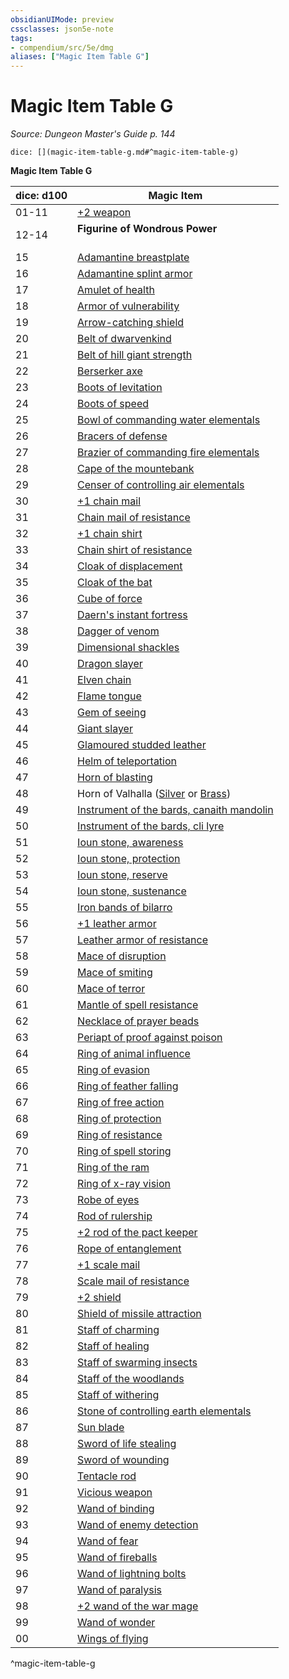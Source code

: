 ```yaml
---
obsidianUIMode: preview
cssclasses: json5e-note
tags:
- compendium/src/5e/dmg
aliases: ["Magic Item Table G"]
---
```

# Magic Item Table G
*Source: Dungeon Master's Guide p. 144* 

`dice: [](magic-item-table-g.md#^magic-item-table-g)`

**Magic Item Table G**

| dice: d100 | Magic Item |
|------------|------------|
| 01-11 | [+2 weapon](compendium/items/2-weapon.md) |
| 12-14 | **Figurine of Wondrous Power**<br /><br />| dice: d8 | Magic Item |<br />|----------|------------|<br />| 01 | [Figurine of wondrous power, bronze griffon](compendium/items/figurine-of-wondrous-power-bronze-griffon.md) |<br />| 02 | [Figurine of wondrous power, ebony fly](compendium/items/figurine-of-wondrous-power-ebony-fly.md) |<br />| 03 | [Figurine of wondrous power, golden lions](compendium/items/figurine-of-wondrous-power-golden-lions.md) |<br />| 04 | [Figurine of wondrous power, ivory goats](compendium/items/figurine-of-wondrous-power-ivory-goats.md) |<br />| 05 | [Figurine of wondrous power, marble elephant](compendium/items/figurine-of-wondrous-power-marble-elephant.md) |<br />| 06-07 | [Figurine of wondrous power, onyx dog](compendium/items/figurine-of-wondrous-power-onyx-dog.md) |<br />| 08 | [Figurine of wondrous power, serpentine owl](compendium/items/figurine-of-wondrous-power-serpentine-owl.md) |<br />^figurine-of-wondrous-power |
| 15 | [Adamantine breastplate](compendium/items/adamantine-armor.md) |
| 16 | [Adamantine splint armor](compendium/items/adamantine-armor.md) |
| 17 | [Amulet of health](compendium/items/amulet-of-health.md) |
| 18 | [Armor of vulnerability](compendium/items/armor-of-vulnerability.md) |
| 19 | [Arrow-catching shield](compendium/items/arrow-catching-shield.md) |
| 20 | [Belt of dwarvenkind](compendium/items/belt-of-dwarvenkind.md) |
| 21 | [Belt of hill giant strength](compendium/items/belt-of-hill-giant-strength.md) |
| 22 | [Berserker axe](compendium/items/berserker-axe.md) |
| 23 | [Boots of levitation](compendium/items/boots-of-levitation.md) |
| 24 | [Boots of speed](compendium/items/boots-of-speed.md) |
| 25 | [Bowl of commanding water elementals](compendium/items/bowl-of-commanding-water-elementals.md) |
| 26 | [Bracers of defense](compendium/items/bracers-of-defense.md) |
| 27 | [Brazier of commanding fire elementals](compendium/items/brazier-of-commanding-fire-elementals.md) |
| 28 | [Cape of the mountebank](compendium/items/cape-of-the-mountebank.md) |
| 29 | [Censer of controlling air elementals](compendium/items/censer-of-controlling-air-elementals.md) |
| 30 | [+1 chain mail](compendium/items/1-armor.md) |
| 31 | [Chain mail of resistance](compendium/items/armor-of-resistance.md) |
| 32 | [+1 chain shirt](compendium/items/1-armor.md) |
| 33 | [Chain shirt of resistance](compendium/items/armor-of-resistance.md) |
| 34 | [Cloak of displacement](compendium/items/cloak-of-displacement.md) |
| 35 | [Cloak of the bat](compendium/items/cloak-of-the-bat.md) |
| 36 | [Cube of force](compendium/items/cube-of-force.md) |
| 37 | [Daern's instant fortress](compendium/items/daerns-instant-fortress.md) |
| 38 | [Dagger of venom](compendium/items/dagger-of-venom.md) |
| 39 | [Dimensional shackles](compendium/items/dimensional-shackles.md) |
| 40 | [Dragon slayer](compendium/items/dragon-slayer.md) |
| 41 | [Elven chain](compendium/items/elven-chain.md) |
| 42 | [Flame tongue](compendium/items/flame-tongue.md) |
| 43 | [Gem of seeing](compendium/items/gem-of-seeing.md) |
| 44 | [Giant slayer](compendium/items/giant-slayer.md) |
| 45 | [Glamoured studded leather](compendium/items/glamoured-studded-leather.md) |
| 46 | [Helm of teleportation](compendium/items/helm-of-teleportation.md) |
| 47 | [Horn of blasting](compendium/items/horn-of-blasting.md) |
| 48 | Horn of Valhalla ([Silver](compendium/items/horn-of-valhalla-silver.md) or [Brass](compendium/items/horn-of-valhalla-brass.md)) |
| 49 | [Instrument of the bards, canaith mandolin](compendium/items/instrument-of-the-bards-canaith-mandolin.md) |
| 50 | [Instrument of the bards, cli lyre](compendium/items/instrument-of-the-bards-cli-lyre.md) |
| 51 | [Ioun stone, awareness](compendium/items/ioun-stone-awareness.md) |
| 52 | [Ioun stone, protection](compendium/items/ioun-stone-protection.md) |
| 53 | [Ioun stone, reserve](compendium/items/ioun-stone-reserve.md) |
| 54 | [Ioun stone, sustenance](compendium/items/ioun-stone-sustenance.md) |
| 55 | [Iron bands of bilarro](compendium/items/iron-bands-of-bilarro.md) |
| 56 | [+1 leather armor](compendium/items/1-armor.md) |
| 57 | [Leather armor of resistance](compendium/items/armor-of-resistance.md) |
| 58 | [Mace of disruption](compendium/items/mace-of-disruption.md) |
| 59 | [Mace of smiting](compendium/items/mace-of-smiting.md) |
| 60 | [Mace of terror](compendium/items/mace-of-terror.md) |
| 61 | [Mantle of spell resistance](compendium/items/mantle-of-spell-resistance.md) |
| 62 | [Necklace of prayer beads](compendium/items/necklace-of-prayer-beads.md) |
| 63 | [Periapt of proof against poison](compendium/items/periapt-of-proof-against-poison.md) |
| 64 | [Ring of animal influence](compendium/items/ring-of-animal-influence.md) |
| 65 | [Ring of evasion](compendium/items/ring-of-evasion.md) |
| 66 | [Ring of feather falling](compendium/items/ring-of-feather-falling.md) |
| 67 | [Ring of free action](compendium/items/ring-of-free-action.md) |
| 68 | [Ring of protection](compendium/items/ring-of-protection.md) |
| 69 | [Ring of resistance](compendium/items/ring-of-resistance.md) |
| 70 | [Ring of spell storing](compendium/items/ring-of-spell-storing.md) |
| 71 | [Ring of the ram](compendium/items/ring-of-the-ram.md) |
| 72 | [Ring of x-ray vision](compendium/items/ring-of-x-ray-vision.md) |
| 73 | [Robe of eyes](compendium/items/robe-of-eyes.md) |
| 74 | [Rod of rulership](compendium/items/rod-of-rulership.md) |
| 75 | [+2 rod of the pact keeper](compendium/items/2-rod-of-the-pact-keeper.md) |
| 76 | [Rope of entanglement](compendium/items/rope-of-entanglement.md) |
| 77 | [+1 scale mail](compendium/items/1-armor.md) |
| 78 | [Scale mail of resistance](compendium/items/armor-of-resistance.md) |
| 79 | [+2 shield](compendium/items/2-shield.md) |
| 80 | [Shield of missile attraction](compendium/items/shield-of-missile-attraction.md) |
| 81 | [Staff of charming](compendium/items/staff-of-charming.md) |
| 82 | [Staff of healing](compendium/items/staff-of-healing.md) |
| 83 | [Staff of swarming insects](compendium/items/staff-of-swarming-insects.md) |
| 84 | [Staff of the woodlands](compendium/items/staff-of-the-woodlands.md) |
| 85 | [Staff of withering](compendium/items/staff-of-withering.md) |
| 86 | [Stone of controlling earth elementals](compendium/items/stone-of-controlling-earth-elementals.md) |
| 87 | [Sun blade](compendium/items/sun-blade.md) |
| 88 | [Sword of life stealing](compendium/items/sword-of-life-stealing.md) |
| 89 | [Sword of wounding](compendium/items/sword-of-wounding.md) |
| 90 | [Tentacle rod](compendium/items/tentacle-rod.md) |
| 91 | [Vicious weapon](compendium/items/vicious-weapon.md) |
| 92 | [Wand of binding](compendium/items/wand-of-binding.md) |
| 93 | [Wand of enemy detection](compendium/items/wand-of-enemy-detection.md) |
| 94 | [Wand of fear](compendium/items/wand-of-fear.md) |
| 95 | [Wand of fireballs](compendium/items/wand-of-fireballs.md) |
| 96 | [Wand of lightning bolts](compendium/items/wand-of-lightning-bolts.md) |
| 97 | [Wand of paralysis](compendium/items/wand-of-paralysis.md) |
| 98 | [+2 wand of the war mage](compendium/items/2-wand-of-the-war-mage.md) |
| 99 | [Wand of wonder](compendium/items/wand-of-wonder.md) |
| 00 | [Wings of flying](compendium/items/wings-of-flying.md) |
^magic-item-table-g